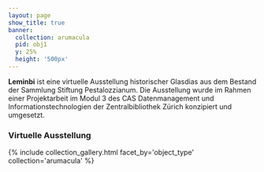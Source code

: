 ```yaml
---
layout: page
show_title: true
banner:
  collection: arumacula
  pid: obj1
  y: 25%
  height: '500px'
---
```


__Leminbi__ ist eine virtuelle Ausstellung historischer Glasdias aus dem Bestand der Sammlung Stiftung Pestalozzianum. Die Ausstellung wurde im Rahmen einer Projektarbeit im Modul 3 des CAS Datenmanagement und Informationstechnologien der Zentralbibliothek Zürich konzipiert und umgesetzt.  

### Virtuelle Ausstellung

{% include collection_gallery.html facet_by='object_type' collection='arumacula' %}
